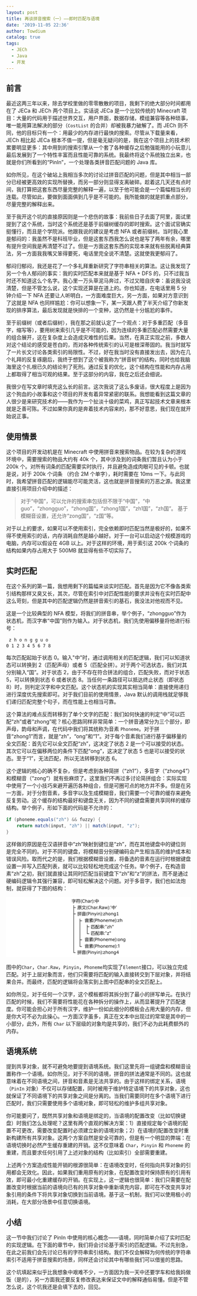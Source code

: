 ```yaml
---
layout: post
title: 再谈拼音搜索（一）——即时匹配与语境
date: '2019-11-05 22:36'
author: Towdium
catalog: true
tags:
  - JECh
  - Java
  - 开发
---
```


## 前言

最近这两三年以来，除去学校里做的零零散散的项目，我剩下的绝大部分时间都用在了 JECa 和 JECh 两个项目上。实话说 JECa 是一个比较传统的 Minecraft 项目：大量的代码用于描述世界交互，用户界面，数据存储，模组兼容等各种琐事，唯一能用算法解决的部分（`CostList` 的合并）却被我暴力破解了。而 JECh 则不同，他的目标只有一个：用最少的内存进行最快的搜索。尽管从下载量来看，JECh 相比起 JECa 根本不值一提，但是毫无疑问的是，我在这个项目上的技术积累要明显更多：其中用到的搜索引擎从一个套了各种缓存之后勉强能用的小玩意儿最后发展到了一个特性丰富而且性能可靠的系统。我最终将这个系统独立出来，也就是你们所看到的“PinIn”，一个处理各类拼音匹配问题的 Java 库。

如你所见，在这个破站上我相当多次的讨论过拼音匹配的问题，但是其中相当一部分已经被更高效的实现所替换，而另一部分则显得支离破碎。趁着这几天还有点时间，我打算把这套东西尽量完整的解释一遍，以至于他可能会是一个篇幅相当长的连载。尽管如此，要做到面面俱到几乎是不可能的。我所能做的就是抓重点部分，尽量完整的解释出来。

至于我开这个坑的直接原因则是一个悲伤的故事：我前些日子去面了阿里，面试里提到了这个系统，当时这个系统还是基于前缀树缓存的即时搜索。这个面试官确实挺懂行，而且是个学院派。他跟我说的建议是考虑 NFA 或者前缀树。当时我心里是郁闷的：我虽然不是科班毕业，但是这套东西我怎么说也是写了两年有余，哪里有提升空间我是再清楚不过了。但是一方面这套东西的实现本来就有些脱离经典算法，另一方面我我嘴又笨得要死，电话里完全说不清楚。这就使我更郁闷了。

郁闷归郁闷，我还是花了一个多礼拜重新研究了字符串相关的算法。这让我发现了另一个令人郁闷的事实：我的实时匹配本来就是基于 NFA + DFS 的，只不过我当时还不知道这么个名字。我心里一万头草泥马奔过，不过又暗自庆幸：虽说我没说清楚，但是不管怎么说，这个实现还算是在道上的。你也知道，在电话里用 5 分钟介绍一下 NFA 还要让人听明白，一方面难度巨大，另一方面，如果对方意识到了这就是 NFA 也同样尴尬：你可以想象一下，某一天跟人费了半天介绍了你新发现的排序算法，最后发现就是快排的一个变种，这仍然是十分尴尬的事件。

至于前缀树（或者后缀树），我在那之前就认定了一个观点：对于多重匹配（多音字，缩写等），要用树来索引几乎是不可能的，因为连续的多重匹配必然需要大量的组合展开，这在复杂度上会造成灾难性的后果。当然，在真正实现之前，多数人对这个结论的感受是苍白的，而对各种传统索引的认可是根深蒂固的。我当时就写了一片长文讨论各类索引的局限性。不过，好在我当时没有直接发出去，因为在几个礼拜的反复琢磨后，我终于想到了这个被我称为“拼音树”的结构，同时也给我脑海里这个扎根已久的结论判了死刑。通过反复的优化，这个结构在性能和内存占用上都取得了相当可观的结果。至于这部分的内容，我在之后还会细说。

我很少在写文章时填充这么长的前言。这次我说了这么多废话，很大程度上是因为这个狗血的小故事和这个项目的开发有着异常紧密的联系。我想能看到这篇文章的人很少是来研究技术的——我作为一个扯淡十级的菜鸡，真正写起技术文章来根本就是乏善可陈。不过如果你真的是奔着技术内容来的，那不好意思，我们现在就开始说正事。

## 使用情景

这个项目的开发动机是在 Minecraft 中使用拼音来搜索物品。在较为复杂的游戏环境中，需要搜索的物品大约有 40k 个，其中涉及到的词条我们暂且认为小于 200k 个。对所有词条的匹配需要实时执行，并且避免造成肉眼可见的卡顿。也就是说，对于 200k 个词条 （约合 2M 个单字），耗时需要在 10ms 一下。与此同时，我希望拼音匹配的逻辑能尽可能灵活，这也就是拼音搜索的万恶之源。我这里直接引用项目介绍中的描述：

> 对于“中国”，可以允许的搜索串包括但不限于“中国”，“中guo”，“zhongguo”，“zhong国”，“zhong1国”，“zh1国”，“zh国”。 基于模糊音设置，还允许“zong国”，“z国”等。

对于以上的要求，如果可以不使用索引，完全依赖即时匹配当然是极好的，如果不得不使用索引的话，内存消耗自然是越小越好。对于一台可以启动这个规模游戏的电脑，内存可以假设在 4GB 以上。对于这样的环境，用于索引这 200k 个词条的结构如果内存占用大于 500MB 就显得有些不切实际了。

## 实时匹配

在这个系列的第一篇，我想用剩下的篇幅来谈实时匹配。首先是因为它不像各类索引结构那样又臭又长，其次，尽管在索引中对匹配性能的要求并没有在实时匹配中这么苛刻，但是其中的匹配逻辑仍然是拼音索引的基石，我没法对他视而不见。

这是一个比较典型的 NFA 模型，将我们的拼音串，举个例子，“zhongguo”作为状态机，而汉字串“中国”则作为输入。对于状态机，我们先使用偏移量将他进行标号：

```
 z h o n g g u o
0 1 2 3 4 5 6 7 8
```

每次匹配起始于状态 0。输入"中"时，通过调用相关的匹配逻辑，我们可以知道状态可以转换到 2（匹配声母）或者 5（匹配全拼）。对于两个可选状态，我们对其分别输入“国”。对于状态 2，由于不存在符合拼法的组合，匹配失败，而对于状态 5，可以转换到状态 6 或者状态 8。当任何一条路径可以抵达终止状态（即状态 8）时，则判定汉字和中文匹配。这个状态机的实现其实相当简单：直接使用递归进行深度优先搜索即可。对于我们目前的使用情景，Java 默认的调用栈就足够我们递归匹配完整个句子，而在性能上也相当可靠。

这个算法的难点反而转移到了单个文字的匹配：我们如何快速的判定“中”可以匹配“zh”或者“zhong”呢？核心思路同样非常简单：一个拼音通常分为三个部分，即声母，韵母和声调，在代码中我们将其统称为音素 `Phoneme`。对于拼音“zhong1”而言，就是“zh”，“ong”和“1”。对于每个音素我们进行基于偏移量的全文匹配：首先它可以全文匹配“zh”，这决定了状态 2 是一个可以接受的状态。其次它可以在偏移两位的条件下匹配“ong”，这决定了状态 5 也是可以接受的状态。至于“1”，无法匹配，所以无法转移到状态 6。

这个逻辑的核心的确不复杂，但是考虑到各种简拼（“zh1”），多音字（“zhong4”）和模糊音（“zong”）就有些麻烦了。这里我们不再过多讨论简拼组合：实际实现中使用了一个小技巧来避开遍历各种组合，但是可圈可点的地方并不多。但是在另一方面，对于分割音素，多音字以及生成模糊音，我们需要一个可靠的缓存来避免反复劳动。这个缓存的结构最好和键盘无关，因为不同的键盘需要共享同样的缓存结构。举个例子，形如下面的代码是不允许的：

```java
if (phoneme.equals("zh") && fuzzy) {
    return match(input, "zh") || match(input, "z");
}
```

这样做的原因是在汉语拼音中“zh”映射到键位是“zh”，而在其他键盘中的键位则是完全不同的。对于不同的键盘，将模糊音分别硬编码会产生相当高的维护成本和错误风险。取而代之的是，我们根据模糊音设置，将备选的音素在运行时根据键盘设置一并写入匹配列表，就可以比较轻松地完成这个任务。举个例子，在构造音素“zh”之初，我们就直接让其同时匹配当前键盘下“zh”和“z”的拼法，而不是通过硬编码逻辑令其强行兼容，即可轻松解决这个问题。对于多音字，我们也如法炮制，就获得了下图的结构：

![模板结构][1]

图中的`Char`，`Char.Raw`，`Pinyin`，`Phoneme`均实现了`Element`接口，可以独立完成匹配。对于上层对象而言，他们只需要将匹配的输入直接转交到下层对象，并将结果合并。而最终，匹配的逻辑将会落实到上图中匹配串的全文匹配上。

如你所见，对于任何一个汉字，这个模板都将其拆分到了最小的拼写单元。在执行匹配的时候，我们不需要将性能花在各种拆分的操作上，从而显著提升了匹配速度。你可能会担心对于所有汉字，维护一份如此细分的模板会占用大量的内存，但是你大可不必为此操心。一方面汉字虽多，真正在文本中出现过的常常是其中的一小部分，此外，所有 `Char` 以下层级的对象均是共享的，我们不必为此耗费额外的内存。

## 语境系统

提到共享对象，就不可避免地要提到语境系统。我们这里先将一组键盘和模糊音设置称作一个语境。如你所见，对于不同的语境，拼音的拼法通常是不同的。这也就意味着在不同语境之间，拼音和音素是无法共享的。由于这样的绑定关系，语境（`PinIn` 对象）不仅可以存储配置，同时被用于维护特定语境下的共享对象，这也就保证了不同语境下的共享对象之间是分离的。当我们需要同时在多个语境下进行匹配时，我们只需要使用多个语境对象，即可轻松的维护多组共享对象。

你可能要问了，既然共享对象和语境是绑定的，当语境的配置改变（比如切换键盘）时我们怎么处理呢？这里有两个直观的解决方案：1）直接规定每个语境的配置不可更改，需要改变配置时必须建立新的语境对象；2）在语境的配置改变时重新构建所有共享对象。这两个方案自然是安全可靠的，但是有一个明显的弊端：在语境切换时必然产生缓存重建的开销。这不仅意味着 `Char`，`Pinyin` 和 `Phoneme` 的重建，而且要求任何引用了上述对象的结构（比如索引）全部需要重建。

上述两个方案造成性能开销的根源很简单：在语境改变时，任何指向共享对象的引用都会无效化。因此，如果我们重用原有的对象，在配置改变时保持原有的引用有效，即可最小化重建缓存的开销。在实现上，这一逻辑也很简单：我们只需要在配置改变时根据当前的语境向已有的共享对象中重新填充内容，即可在不改变共享对象引用的条件下将共享对象切换到当前语境。基于这一机制，我们可以使用极小的消耗，在大部分场景中任意切换语境。

## 小结

这一节中我们讨论了 PinIn 中使用的核心概念——语境，同时简单介绍了实时匹配的实现逻辑。在下面的章节中，我们将会讨论基于索引的匹配逻辑。不过先别急，在此之前我们会先讨论已有的字符串索引结构。我们不仅会解释为何传统的字符串索引不适用于拼音搜索的场景，同样还会讨论其中有哪些我们可以借鉴的思路。

这个坑填起来似乎比我想象中艰难不少，一方面因为我一天中还要学车和给我妈做饭（是的），另一方面我还要反复修改表达来保证文中的解释通俗易懂。但是不管怎么说，这个坑我还是会填下去的，回见。


[1]: /img/posts/2019/pinyin-search-again-1_1.png